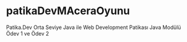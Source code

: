 # patikaDevMAceraOyunu
Patika.Dev Orta Seviye Java ile Web Development Patikası Java Modülü Ödev 1 ve Ödev 2
